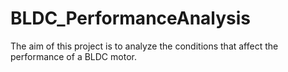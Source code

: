 # BLDC_PerformanceAnalysis
The aim of this project is to analyze the conditions that affect the performance of a BLDC motor.
